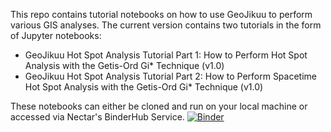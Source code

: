 This repo contains tutorial notebooks on how to use GeoJikuu to perform various GIS analyses. The current version contains two tutorials in the form of Jupyter notebooks:
 - GeoJikuu Hot Spot Analysis Tutorial Part 1: How to Perform Hot Spot Analysis with the Getis-Ord Gi* Technique (v1.0)
 - GeoJikuu Hot Spot Analysis Tutorial Part 2: How to Perform Spacetime Hot Spot Analysis with the Getis-Ord Gi* Technique (v1.0)

These notebooks can either be cloned and run on your local machine or accessed via Nectar's BinderHub Service.
[![Binder](https://binderhub.rc.nectar.org.au/badge_logo.svg)](https://binderhub.rc.nectar.org.au/v2/gh/kainedusher/GeoJikuu-Notebooks-ARDC/tree/master/HEAD)
